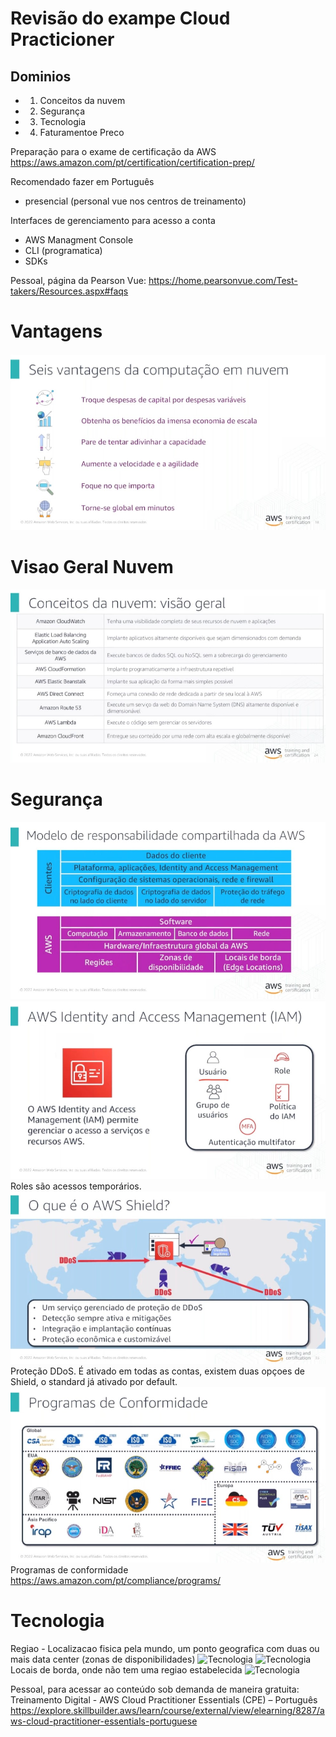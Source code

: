 # Revisão do exampe Cloud Practicioner

## Dominios
* 1. Conceitos da nuvem
* 2. Segurança
* 3. Tecnologia
* 4. Faturamentoe  Preco 

Preparação para o exame de certificação da AWS 
https://aws.amazon.com/pt/certification/certification-prep/

Recomendado fazer em Português

* presencial (personal vue nos centros de treinamento)

Interfaces de gerenciamento para acesso a conta
* AWS Managment Console
* CLI (programatica)
* SDKs

Pessoal, página da Pearson Vue: https://home.pearsonvue.com/Test-takers/Resources.aspx#faqs

# Vantagens

![6 Vantagens](img/6-vantagens.jpg "Vantagens ")

# Visao Geral Nuvem
![Servicos](img/servicos.jpg "Servicos ")

# Segurança
![Seguranca](img/seguranca.jpg "Seguranca ")
![Seguranca](img/seguranca_02.jpg "Seguranca ")
Roles são acessos temporários.
![Seguranca](img/seguranca_03.jpg "Seguranca ")
Proteção DDoS. É ativado em todas as contas, existem duas opçoes de Shield, o standard já ativado por default. 
![Seguranca](img/seguranca_04.jpg "Seguranca ")
Programas de conformidade
https://aws.amazon.com/pt/compliance/programs/


# Tecnologia

Regiao - Localizacao fisica pela mundo, um ponto geografica com duas ou mais data center (zonas de disponibilidades)
![Tecnologia](img/tecnlogia_01.jpg "Tecnologia ")
![Tecnologia](img/tecnlogia_02.jpg "Tecnologia ")
Locais de borda, onde não tem uma regiao estabelecida
![Tecnologia](img/tecnlogia_03.jpg "Tecnologia ")




Pessoal, para acessar ao conteúdo sob demanda de maneira gratuita: Treinamento Digital - AWS Cloud Practitioner Essentials (CPE) – Português https://explore.skillbuilder.aws/learn/course/external/view/elearning/8287/aws-cloud-practitioner-essentials-portuguese